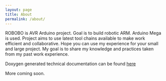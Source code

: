 ```yaml
---
layout: page
title: About
permalink: /about/
---
```

ROBOBO is AVR Arduino project. Goal is to build robotic ARM. Arduino Mega is
used. Project aims to use latest tool chains available to make work efficient
and collaborative. Hope you can use my experience for your small and large
project. My goal is to share my knowledge and practices taken from my past work
experience. 

Doxygen generated technical documentation can be found
[here](https://leszek-wojcik.github.io/robobo/doxygen/)

More coming soon.
